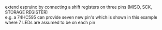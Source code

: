 extend espruino by connecting a shift registers on three pins (MISO, SCK, STORAGE REGISTER)  
e.g. a 74HC595 can provide seven new pin's which is shown in this example where 7 LEDs are assumed to be on each pin